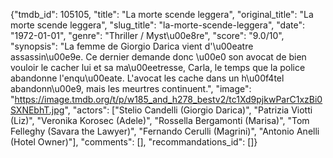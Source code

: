 {"tmdb_id": 105105, "title": "La morte scende leggera", "original_title": "La morte scende leggera", "slug_title": "la-morte-scende-leggera", "date": "1972-01-01", "genre": "Thriller / Myst\u00e8re", "score": "9.0/10", "synopsis": "La femme de Giorgio Darica vient d'\u00eatre assassin\u00e9e.  Ce dernier demande donc \u00e0 son avocat de bien vouloir le cacher lui et sa ma\u00eetresse, Carla, le temps que la police abandonne l'enqu\u00eate. L'avocat les cache dans un h\u00f4tel abandonn\u00e9, mais les meurtres continuent.", "image": "https://image.tmdb.org/t/p/w185_and_h278_bestv2/tc1Xd9pjkwParC1xzBi0SXNEbhT.jpg", "actors": ["Stelio Candelli (Giorgio Darica)", "Patrizia Viotti (Liz)", "Veronika Korosec (Adele)", "Rossella Bergamonti (Marisa)", "Tom Felleghy (Savara the Lawyer)", "Fernando Cerulli (Magrini)", "Antonio Anelli (Hotel Owner)"], "comments": [], "recommandations_id": []}